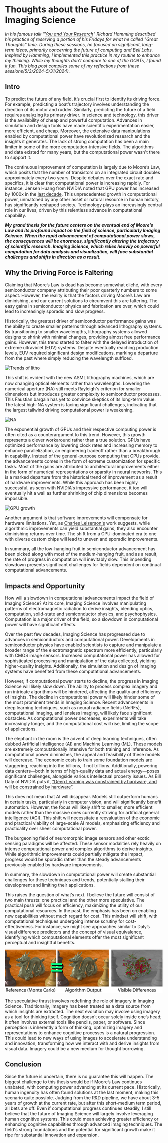 # Thoughts about the Future of Imaging Science 

_In his famous talk "[You and Your Research](https://www.cs.virginia.edu/~robins/YouAndYourResearch.html)" Richard Hamming described his practice of reserving a portion of his Fridays for what he called "Great Thoughts" time. During these sessions, he focused on significant, long-term ideas, primarily concerning the future of computing and Bell Labs. Inspired by Hamming, I implemented this practice in my routine to enhance my thinking. While my thoughts don’t compare to one of the GOATs, I found it fun. This blog post compiles some of my reflections from these sessions(5/3/2024-5/31/2024)._

## Intro

To predict the future of any field, it’s crucial first to identify its driving force. For example, predicting a boat’s trajectory involves understanding the direction of its motor and rudder. Similarly, predicting the future of a field requires analyzing its primary driver. In science and technology, this driver is the availability of cheap and powerful computation. Advances in simulation and design tools have made scientific experimentation easier, more efficient, and cheap. Moreover, the extensive data manipulations enabled by computational power have revolutionized research and the insights it generates. The lack of strong computation has been a main limiter in some of the more computation-intensive fields. The algorithms and data existed for many years, but the computational power wasn't there to support it. 

The continuous improvement of computation is largely due to Moore’s Law, which posits that the number of transistors on an integrated circuit doubles approximately every two years. Despite debates over the exact rate and specifics, it is clear that computational power is increasing rapidly. For instance, Jensen Huang from NVIDIA noted that GPU power has increased by 1000x in the [last decade](https://en.wikipedia.org/wiki/Huang%27s_law). This unprecedented growth in computational power, unmatched by any other asset or natural resource in human history, has significantly reshaped society. Technology plays an increasingly central role in our lives, driven by this relentless advance in computational capability.

***My grand thesis for the future centers on the eventual end of Moore’s Law and its profound impact on the field of science, particularly Imaging Science. When the rapid advancement of computational power slows, the consequences will be enormous, significantly altering the trajectory of scientific research. Imaging Science, which relies heavily on powerful computation for data analysis and visualization, will face substantial challenges and shifts in direction as a result.***

## Why the Driving Force is Faltering

Claiming that Moore’s Law is dead has become somewhat cliché, with every semiconductor company attributing their poor quarterly numbers to some aspect. However, the reality is that the factors driving Moore’s Law are diminishing, and our current solutions to circumvent this are faltering. The easy gains in semiconductor physics and fabrication are over, which could lead to increasingly sporadic and slow progress.

Historically, the greatest driver of semiconductor performance gains was the ability to create smaller patterns through advanced lithography systems. By transitioning to smaller wavelengths, lithography systems allowed designs to shrink with minimal changes, providing almost free performance gains. However, this trend started to falter with the delayed introduction of extreme ultraviolet (EUV) systems. Despite eventually reaching production levels, EUV required significant design modifications, marking a departure from the past where simply reducing the wavelength sufficed.

![Trends of litho](https://www.newport.com/mam/celum/celum_assets/Figure_168-Photonics_Handbook_800w.gif "Litho Trends indicating that the Wavelength Tricks are Over")

This shift is evident with the new ASML lithography machines, which are now changing optical elements rather than wavelengths. Lowering the numerical aperture (NA) still meets Rayleigh's criterion for smaller dimensions but introduces greater complexity to semiconductor processes. This Faustian bargain has yet to convince skeptics of its long-term value. The latest high-NA system is facing significant challenges, indicating that the largest tailwind driving computational power is weakening.

![NA](https://pubs.rsc.org/image/article/2014/CP/c3cp52957f/c3cp52957f-t4_hi-res.gif)

The exponential growth of GPUs and their respective computing power is often cited as a counterargument to this trend. However, this growth represents a clever workaround rather than a true solution. GPUs have optimized performance by lowering clock rates and increasing memory to enhance parallelization, an engineering tradeoff rather than a breakthrough in capability. Instead of the general-purpose computing that CPUs provide, the advancements comes in the form of extreme customization for specific tasks. Most of the gains are attributed to architectural improvements either in the form of numerical representations or sparsity in neural networks. This is a marked departure from the historical trend of improvement as a result of hardware improvements. While this approach has been highly successful, as seen with NVIDIA's impressive performance, it too will eventually hit a wall as further shrinking of chip dimensions becomes impossible. 

![GPU growth](https://blogs.nvidia.com/wp-content/uploads/2023/08/New-Single-GPU-advances-final-scaled.jpg)

Another argument is that software improvements will compensate for hardware limitations. Yet, as [Charles Leiserson's](https://www.science.org/doi/10.1126/science.aam9744) work suggests, while algorithmic improvements can yield substantial gains, they also encounter diminishing returns over time. The shift from a CPU-dominated era to one with diverse custom chips will lead to uneven and sporadic improvements.

In summary, all the low-hanging fruit in semiconductor advancement has been picked along with most of the medium-hanging fruit, and as a result, the rate of progress in computation will inevitably slow. This impending slowdown presents significant challenges for fields dependent on continual computational advancements.

## Impacts and Opportunity

How will a slowdown in computational advancements impact the field of Imaging Science? At its core, Imaging Science involves manipulating patterns of electromagnetic radiation to derive insights, blending optics, computation, solid-state and semiconductor physics, and psychophysics. Computation is a major driver of the field, so a slowdown in computational power will have significant effects.

Over the past few decades, Imaging Science has progressed due to advances in semiconductors and computational power. Developments in semiconductor physics have enabled scientists to capture and manipulate a broader range of the electromagnetic spectrum more efficiently, particularly with CMOS image sensors. Increased computational power has allowed for sophisticated processing and manipulation of the data collected, yielding higher-quality insights. Additionally, the simulation and design of imaging systems have benefited from these computational advancements.

However, if computational power starts to decline, the progress in Imaging Science will likely slow down. The ability to process complex imagery and run intricate algorithms will be hindered, affecting the quality and efficiency of insights. The decline in computational power will likely hinder some of the most prominent trends in Imaging Science. Recent advancements in deep learning techniques, such as neural radiance fields (NeRFs), computational imaging, and lensless imaging, will likely face significant obstacles. As computational power decreases, experiments will take increasingly longer, and the computational cost will rise, limiting the scope of applications.

The elephant in the room is the advent of deep learning techniques, often dubbed Artificial Intelligence (AI) and Machine Learning (ML). These models are extremely computationally intensive for both training and inference. As computational power diminishes, the appeal and feasibility of these models will decrease. The economic costs to train some foundation models are staggering, reaching into the billions, if not trillions. Additionally, powering data centers—both in terms of high-quality data and actual energy—poses significant challenges, alongside various intellectual property issues. As Bill Daly of NVIDIA puts it, [“Deep Learning was constrained by hardware, and will be constrained by hardware”](https://youtu.be/kLiwvnr4L80?si=PYTw7xIGheg6nQFn).

This does not mean that AI will disappear. Models still outperform humans in certain tasks, particularly in computer vision, and will significantly benefit automation. However, the focus will likely shift to smaller, more efficient models rather than the massive ones currently striving for artificial general intelligence (AGI). This shift will necessitate a reevaluation of the economic and practical viability of large-scale AI models, emphasizing efficiency and practicality over sheer computational power.

The burgeoning field of neuromorphic image sensors and other exotic sensing paradigms will be affected. These sensor modalities rely heavily on intense computational power and complex algorithms to derive insights. While algorithmic improvements could partially mitigate the impact, progress would be sporadic rather than the steady advancements previously enabled by hardware improvements.

In summary, the slowdown in computational power will create substantial challenges for these techniques and trends, potentially stalling their development and limiting their applications.

This raises the question of what’s next. I believe the future will consist of two main thrusts: one practical and the other more speculative. The practical push will focus on efficiency, maximizing the utility of our computational resources. In the past, the emphasis has been on enabling new capabilities without much regard for cost. This mindset will shift, with computational techniques undergoing intense scrutiny for cost-effectiveness. For instance, we might see approaches similar to Daly’s visual difference predictors and the concept of visual equivalence, identifying which computational elements offer the most significant perceptual and insightful benefits.

![](/images/27-Figure1.5-1.png "Visual Equivalence")

The speculative thrust involves redefining the role of imagery in Imaging Science. Traditionally, imagery has been treated as a data source from which insights are extracted. The next evolution may involve using imagery as a tool for thinking itself. Cognition doesn’t occur solely inside one’s head; it often involves external tools like pencils, paper, or software. Since perception is inherently a form of thinking, optimizing imagery and representations to enhance cognitive processes is a natural progression. This could lead to new ways of using images to accelerate understanding and innovation, transforming how we interact with and derive insights from visual data. Imagery could be a new medium for thought borrowing.

## Conclusion

Since the future is uncertain, there is no guarantee this will happen. The biggest challenge to this thesis would be if Moore’s Law continues unabated, with computing power advancing at its current pace. Historically, human ingenuity has often found solutions at the last moment, making this scenario quite possible. Judging from the R&D pipeline, we have about 3-5 years of growth at the current rate, but after this short-medium term period, all bets are off. Even if computational progress continues steadily, I still believe that the future of Imaging Science will largely involve leveraging human cognitive systems. This could mean achieving greater efficiency or enhancing cognitive capabilities through advanced imaging techniques. The field's strong foundations and the potential for significant growth make it ripe for substantial innovation and expansion.
